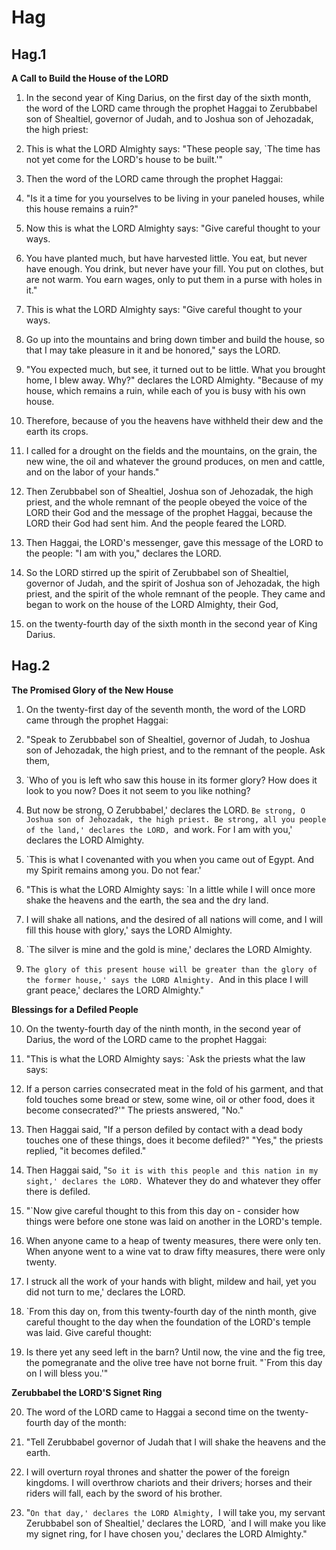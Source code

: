 # Hag

## Hag.1

__A Call to Build the House of the LORD__

1. In the second year of King Darius, on the first day of the sixth month, the word of the LORD came through the prophet Haggai to Zerubbabel son of Shealtiel, governor of Judah, and to Joshua son of Jehozadak, the high priest:

2. This is what the LORD Almighty says: "These people say, `The time has not yet come for the LORD's house to be built.'"

3. Then the word of the LORD came through the prophet Haggai:

4. "Is it a time for you yourselves to be living in your paneled houses, while this house remains a ruin?"

5. Now this is what the LORD Almighty says: "Give careful thought to your ways.

6. You have planted much, but have harvested little. You eat, but never have enough. You drink, but never have your fill. You put on clothes, but are not warm. You earn wages, only to put them in a purse with holes in it."

7. This is what the LORD Almighty says: "Give careful thought to your ways.

8. Go up into the mountains and bring down timber and build the house, so that I may take pleasure in it and be honored," says the LORD.

9. "You expected much, but see, it turned out to be little. What you brought home, I blew away. Why?" declares the LORD Almighty. "Because of my house, which remains a ruin, while each of you is busy with his own house.

10. Therefore, because of you the heavens have withheld their dew and the earth its crops.

11. I called for a drought on the fields and the mountains, on the grain, the new wine, the oil and whatever the ground produces, on men and cattle, and on the labor of your hands."

12. Then Zerubbabel son of Shealtiel, Joshua son of Jehozadak, the high priest, and the whole remnant of the people obeyed the voice of the LORD their God and the message of the prophet Haggai, because the LORD their God had sent him. And the people feared the LORD.

13. Then Haggai, the LORD's messenger, gave this message of the LORD to the people: "I am with you," declares the LORD.

14. So the LORD stirred up the spirit of Zerubbabel son of Shealtiel, governor of Judah, and the spirit of Joshua son of Jehozadak, the high priest, and the spirit of the whole remnant of the people. They came and began to work on the house of the LORD Almighty, their God,

15. on the twenty-fourth day of the sixth month in the second year of King Darius.

## Hag.2

__The Promised Glory of the New House__

1. On the twenty-first day of the seventh month, the word of the LORD came through the prophet Haggai:

2. "Speak to Zerubbabel son of Shealtiel, governor of Judah, to Joshua son of Jehozadak, the high priest, and to the remnant of the people. Ask them,

3. `Who of you is left who saw this house in its former glory? How does it look to you now? Does it not seem to you like nothing?

4. But now be strong, O Zerubbabel,' declares the LORD. `Be strong, O Joshua son of Jehozadak, the high priest. Be strong, all you people of the land,' declares the LORD, `and work. For I am with you,' declares the LORD Almighty.

5. `This is what I covenanted with you when you came out of Egypt. And my Spirit remains among you. Do not fear.'

6. "This is what the LORD Almighty says: `In a little while I will once more shake the heavens and the earth, the sea and the dry land.

7. I will shake all nations, and the desired of all nations will come, and I will fill this house with glory,' says the LORD Almighty.

8. `The silver is mine and the gold is mine,' declares the LORD Almighty.

9. `The glory of this present house will be greater than the glory of the former house,' says the LORD Almighty. `And in this place I will grant peace,' declares the LORD Almighty."

__Blessings for a Defiled People__

10. On the twenty-fourth day of the ninth month, in the second year of Darius, the word of the LORD came to the prophet Haggai:

11. "This is what the LORD Almighty says: `Ask the priests what the law says:

12. If a person carries consecrated meat in the fold of his garment, and that fold touches some bread or stew, some wine, oil or other food, does it become consecrated?'" The priests answered, "No."

13. Then Haggai said, "If a person defiled by contact with a dead body touches one of these things, does it become defiled?" "Yes," the priests replied, "it becomes defiled."

14. Then Haggai said, "`So it is with this people and this nation in my sight,' declares the LORD. `Whatever they do and whatever they offer there is defiled.

15. "`Now give careful thought to this from this day on - consider how things were before one stone was laid on another in the LORD's temple.

16. When anyone came to a heap of twenty measures, there were only ten. When anyone went to a wine vat to draw fifty measures, there were only twenty.

17. I struck all the work of your hands with blight, mildew and hail, yet you did not turn to me,' declares the LORD.

18. `From this day on, from this twenty-fourth day of the ninth month, give careful thought to the day when the foundation of the LORD's temple was laid. Give careful thought:

19. Is there yet any seed left in the barn? Until now, the vine and the fig tree, the pomegranate and the olive tree have not borne fruit. "`From this day on I will bless you.'"

__Zerubbabel the LORD'S Signet Ring__

20. The word of the LORD came to Haggai a second time on the twenty-fourth day of the month:

21. "Tell Zerubbabel governor of Judah that I will shake the heavens and the earth.

22. I will overturn royal thrones and shatter the power of the foreign kingdoms. I will overthrow chariots and their drivers; horses and their riders will fall, each by the sword of his brother.

23. "`On that day,' declares the LORD Almighty, `I will take you, my servant Zerubbabel son of Shealtiel,' declares the LORD, `and I will make you like my signet ring, for I have chosen you,' declares the LORD Almighty."

